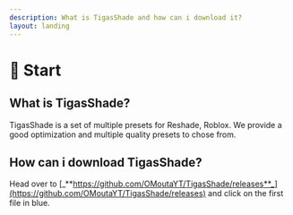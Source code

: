 ```yaml
---
description: What is TigasShade and how can i download it?
layout: landing
---
```


# 💎 Start

## What is TigasShade?

TigasShade is a set of multiple presets for Reshade, Roblox. We provide a good optimization and multiple quality presets to chose from.

## How can i download TigasShade?

Head over to [_**https://github.com/OMoutaYT/TigasShade/releases**_](https://github.com/OMoutaYT/TigasShade/releases) and click on the first file in blue.
